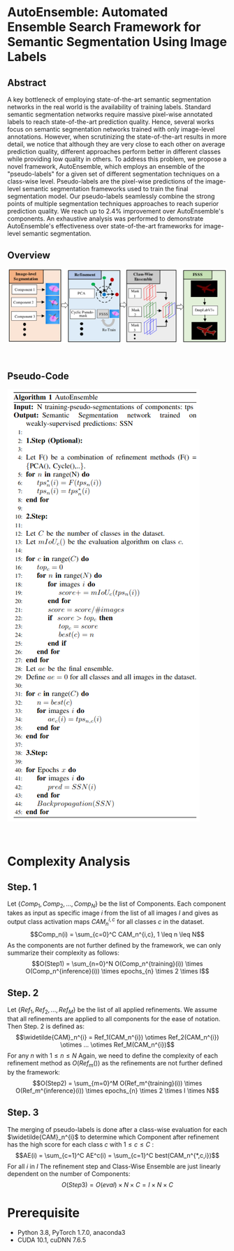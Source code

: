 
# AutoEnsemble: Automated Ensemble Search Framework for Semantic Segmentation Using Image Labels




## Abstract
A key bottleneck of employing state-of-the-art semantic segmentation networks in the real world is the availability of training labels. Standard semantic segmentation networks require massive pixel-wise annotated labels to reach state-of-the-art prediction quality. Hence, several works focus on semantic segmentation networks trained with only image-level annotations. However, when scrutinizing the state-of-the-art results in more detail, we notice that although they are very close to each other on average prediction quality, different approaches perform better in different classes while providing low quality in others. To address this problem, we propose a novel framework, AutoEnsemble, which employs an ensemble of the "pseudo-labels" for a given set of different segmentation techniques on a class-wise level. Pseudo-labels are the pixel-wise predictions of the image-level semantic segmentation frameworks used to train the final segmentation model. Our pseudo-labels seamlessly combine the strong points of multiple segmentation techniques approaches to reach superior prediction quality. We reach up to 2.4% improvement over AutoEnsemble's components. An exhaustive analysis was performed to demonstrate AutoEnsemble's effectiveness over state-of-the-art frameworks for image-level semantic segmentation.

## Overview
![Overall architecture](./figures/ICIP_framework.png)

<br>


## Pseudo-Code
![AutoEnsamble](./figures/Code.png)

<br>

# Complexity Analysis

## Step. 1

Let $\{ Comp_1, Comp_2, ..., Comp_N \}$ be the list of Components. Each component takes as input as specific image $i$ from the list of all images $I$ and gives  as output class activation maps $CAM_n^{i,c}$ for all classes $c$ in the dataset.
$$Comp_n(i) =  \sum_{c=0}^C CAM_n^{i,c}, 1 \leq n \leq N$$
As the components are not further defined by the framework, we can only summarize their complexity as follows:
$$O(Step1) = \sum_{n=0}^N O(Comp_n^{training}(i)) \times O(Comp_n^{inference}(i)) \times epochs_{n} \times 2 \times I$$

## Step. 2

Let $\{ Ref_1, Ref_2, ..., Ref_M \}$ be the list of all applied refinements. We assume that all refinements are applied to all components for the ease of notation.
Then Step. 2 is defined as:
$$\widetilde{CAM}_n^{i} = Ref_1(CAM_n^{i}) \otimes Ref_2(CAM_n^{i}) \otimes ... \otimes Ref_M(CAM_n^{i})$$
For any $n$ with $1 \leq n \leq N$ Again, we need to define the complexity of each refinement method as $O(Ref_m())$ as the refinements are not further defined by the framework:
$$O(Step2) = \sum_{m=0}^M O(Ref_m^{training}(i)) \times O(Ref_m^{inference}(i)) \times epochs_{n} \times 2 \times I \times N$$

## Step. 3

The merging of pseudo-labels is done after a class-wise evaluation for each $\widetilde{CAM}_n^{i}$ to determine which Component after refinement has the high score for each class $c$ with 
$1 \leq c \leq C$ :
$$AE(i) = \sum_{c=1}^C AE^c(i) = \sum_{c=1}^C best(CAM_n^{*,c,i})$$
For all $i$ in $I$
The refinement step and Class-Wise Ensemble are just linearly dependent on the number of Components: 
$$O(Step3) =  O(eval) \times N \times C  = I \times N \times C $$


# Prerequisite
- Python 3.8, PyTorch 1.7.0, anaconda3
- CUDA 10.1, cuDNN 7.6.5


